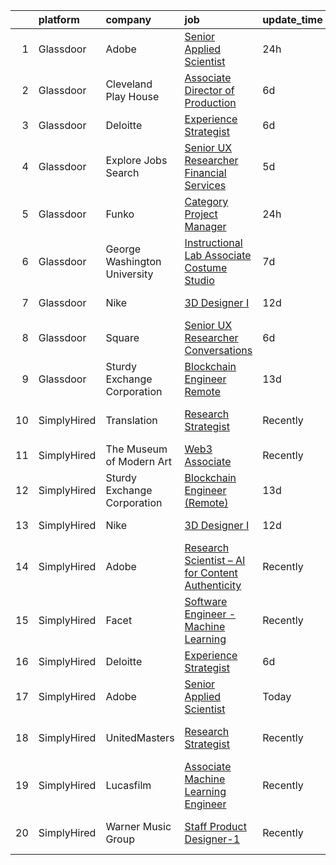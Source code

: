 

|    | platform    | company                      | job                                                                                                                                                                                                                                                                                                          | update_time   | location                 |
|---:|:------------|:-----------------------------|:-------------------------------------------------------------------------------------------------------------------------------------------------------------------------------------------------------------------------------------------------------------------------------------------------------------|:--------------|:-------------------------|
|  1 | Glassdoor   | Adobe                        | [Senior Applied Scientist](https://www.glassdoor.com/partner/jobListing.htm?pos=106&ao=1136043&s=58&guid=00000181b3602d0bab28660b72feccda&src=GD_JOB_AD&t=SR&vt=w&cs=1_b5342af2&cb=1656571833799&jobListingId=1007970888949&jrtk=3-0-1g6pm0b9qii3a801-1g6pm0ba42ea2000-618e503be2a85313-)                    | 24h           | Seattle, WA              |
|  2 | Glassdoor   | Cleveland Play House         | [Associate Director of Production](https://www.glassdoor.com/partner/jobListing.htm?pos=105&ao=1136043&s=58&guid=00000181b3602d0bab28660b72feccda&src=GD_JOB_AD&t=SR&vt=w&ea=1&cs=1_f3b546d9&cb=1656571833799&jobListingId=1007960786071&jrtk=3-0-1g6pm0b9qii3a801-1g6pm0ba42ea2000-492d530367282d36-)       | 6d            | Cleveland, OH            |
|  3 | Glassdoor   | Deloitte                     | [Experience Strategist](https://www.glassdoor.com/partner/jobListing.htm?pos=101&ao=1136043&s=58&guid=00000181b3602d0bab28660b72feccda&src=GD_JOB_AD&t=SR&vt=w&cs=1_7d198eea&cb=1656571833798&jobListingId=1007958459453&jrtk=3-0-1g6pm0b9qii3a801-1g6pm0ba42ea2000-90b21840f0137d89-)                       | 6d            | Seattle, WA              |
|  4 | Glassdoor   | Explore Jobs Search          | [Senior UX Researcher   Financial Services](https://www.glassdoor.com/partner/jobListing.htm?pos=108&ao=1136043&s=58&guid=00000181b3602d0bab28660b72feccda&src=GD_JOB_AD&t=SR&vt=w&cs=1_635bf7d6&cb=1656571833800&jobListingId=1007961799502&jrtk=3-0-1g6pm0b9qii3a801-1g6pm0ba42ea2000-873b611493ba3b35-)   | 5d            | San Francisco, CA        |
|  5 | Glassdoor   | Funko                        | [Category Project Manager](https://www.glassdoor.com/partner/jobListing.htm?pos=103&ao=1136043&s=58&guid=00000181b3602d0bab28660b72feccda&src=GD_JOB_AD&t=SR&vt=w&cs=1_eb0b5b73&cb=1656571833798&jobListingId=1007971644591&jrtk=3-0-1g6pm0b9qii3a801-1g6pm0ba42ea2000-7586e8b6f4749655-)                    | 24h           | Austin, TX               |
|  6 | Glassdoor   | George Washington University | [Instructional Lab Associate  Costume Studio](https://www.glassdoor.com/partner/jobListing.htm?pos=107&ao=1136043&s=58&guid=00000181b3602d0bab28660b72feccda&src=GD_JOB_AD&t=SR&vt=w&cs=1_e86749df&cb=1656571833799&jobListingId=1007956896837&jrtk=3-0-1g6pm0b9qii3a801-1g6pm0ba42ea2000-8ff18217726aa439-) | 7d            | United States            |
|  7 | Glassdoor   | Nike                         | [3D Designer I](https://www.glassdoor.com/partner/jobListing.htm?pos=102&ao=1136043&s=58&guid=00000181b3602d0bab28660b72feccda&src=GD_JOB_AD&t=SR&vt=w&cs=1_0e11abce&cb=1656571833798&jobListingId=1007947826288&jrtk=3-0-1g6pm0b9qii3a801-1g6pm0ba42ea2000-612dfb3f0eb8356f-)                               | 12d           | Beaverton, OR            |
|  8 | Glassdoor   | Square                       | [Senior UX Researcher  Conversations](https://www.glassdoor.com/partner/jobListing.htm?pos=109&ao=1136043&s=58&guid=00000181b3602d0bab28660b72feccda&src=GD_JOB_AD&t=SR&vt=w&cs=1_203ffe40&cb=1656571833800&jobListingId=1007960814130&jrtk=3-0-1g6pm0b9qii3a801-1g6pm0ba42ea2000-635632c59c92a8bc-)         | 6d            | Seattle, WA              |
|  9 | Glassdoor   | Sturdy Exchange Corporation  | [Blockchain Engineer  Remote ](https://www.glassdoor.com/partner/jobListing.htm?pos=104&ao=1136043&s=58&guid=00000181b3602d0bab28660b72feccda&src=GD_JOB_AD&t=SR&vt=w&ea=1&cs=1_127f6719&cb=1656571833799&jobListingId=1007945004698&jrtk=3-0-1g6pm0b9qii3a801-1g6pm0ba42ea2000-cfbd5654e5418373-)           | 13d           | Remote                   |
| 10 | SimplyHired | Translation                  | [Research Strategist](https://www.simplyhired.com/job/QhlNO6tzMwLs37zg_ddKmO4yszqOHywEf52ejSJjLxlJv-xSNn1VpQ?q=generative+artist)                                                                                                                                                                            | Recently      | San Francisco, CA        |
| 11 | SimplyHired | The Museum of Modern Art     | [Web3 Associate](https://www.simplyhired.com/job/YuKI2tqG1D95R1pZjD5X4TDL5EorwMNgW-VnZr6KMSpp97UaGBSgSg?q=generative+artist)                                                                                                                                                                                 | Recently      | New York, NY             |
| 12 | SimplyHired | Sturdy Exchange Corporation  | [Blockchain Engineer (Remote)](https://www.simplyhired.com/job/3BwqJPIdK7E5l0x4vve269i55q-fYQUee5Yc2Im0XNmUQOBc7_Va4A?q=generative+artist)                                                                                                                                                                   | 13d           | Remote                   |
| 13 | SimplyHired | Nike                         | [3D Designer I](https://www.simplyhired.com/job/VIQl9bidPdjdl0kOo8f4Xb6lk-Uf1P7aGtvTl07Ays0ZyFkZ8ibgWA?q=generative+artist)                                                                                                                                                                                  | 12d           | Beaverton, OR            |
| 14 | SimplyHired | Adobe                        | [Research Scientist – AI for Content Authenticity](https://www.simplyhired.com/job/sHB9V-ER0zPVYgbqHVudXt99S-g9K09ZGD1KyeFfKQG5rn1JaTWF8Q?q=generative+artist)                                                                                                                                               | Recently      | San Jose, CA             |
| 15 | SimplyHired | Facet                        | [Software Engineer - Machine Learning](https://www.simplyhired.com/job/rRl7LpYqGiIowLAwzbrNzMgXtXTFbKgtp-z9fo66PKEqX4Q6nYlO_w?q=generative+artist)                                                                                                                                                           | Recently      | San Francisco, CA        |
| 16 | SimplyHired | Deloitte                     | [Experience Strategist](https://www.simplyhired.com/job/_ZuuZtWNZ-4Niw0aqjuVXaHIqfj5_OIuV8vjp0ds2jSSsf3A2aGS2w?q=generative+artist)                                                                                                                                                                          | 6d            | Seattle, WA              |
| 17 | SimplyHired | Adobe                        | [Senior Applied Scientist](https://www.simplyhired.com/job/73C76XomKx1noB5AiXfbQn9gdQwX6WUFhKq18KWeiR_zBSGlUhxZBg?q=generative+artist)                                                                                                                                                                       | Today         | Seattle, WA              |
| 18 | SimplyHired | UnitedMasters                | [Research Strategist](https://www.simplyhired.com/job/8XM5DpGjYzxSQZvpz__rV21LPdlP8huVLxt47BNjIvSePkgehAk8zQ?q=generative+artist)                                                                                                                                                                            | Recently      | San Francisco, CA        |
| 19 | SimplyHired | Lucasfilm                    | [Associate Machine Learning Engineer](https://www.simplyhired.com/job/XJTtzorP-cvC9W-T4C3Nbsj0BMgIlQp6ZwvKdhPLZqUll3uPYTuIAQ?q=generative+artist)                                                                                                                                                            | Recently      | San Francisco, CA        |
| 20 | SimplyHired | Warner Music Group           | [Staff Product Designer-1](https://www.simplyhired.com/job/15Xni4fsJ0kq3OjlSOYyjnuNHrH97QRtA8n2AFAVIdKtbHHespgZZg?q=generative+artist)                                                                                                                                                                       | Recently      | New York, NY +1 location |
